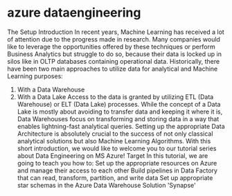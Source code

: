 # azure dataengineering

The Setup Introduction
In recent years, Machine Learning has received a lot of attention due to the progress
made in research. Many companies would like to leverage the opportunities offered by
these techniques or perform Business Analytics but struggle to do so, because their data
is locked up in silos like in OLTP databases containing operational data. Historically, there
have been two main approaches to utilize data for analytical and Machine Learning
purposes:
1. With a Data Warehouse
2. With a Data Lake
Access to the data is granted by utilizing ETL (Data Warehouse) or ELT (Data Lake)
processes. While the concept of a Data Lake is mostly about avoiding to transfer data
and keeping it where it is, Data Warehouses focus on transforming and storing data in a
way that enables lightning-fast analytical queries. Setting up the appropriate Data
Architecture is absolutely crucial to the success of not only classical analytical solutions
but also Machine Learning Algorithms. With this short introduction, we would like to
welcome you to our tutorial series about Data Engineering on MS Azure!
Target
In this tutorial, we are going to teach you how to:
Set up the appropriate resources on Azure and manage their access to each other
Build pipelines in Data Factory that can read, transform, partition, and write data
Set up appropriate star schemas in the Azure Data Warehouse Solution 'Synapse'
